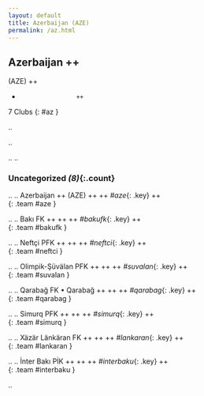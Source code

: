 ```yaml
---
layout: default
title: Azerbaijan (AZE)
permalink: /az.html
---
```



## Azerbaijan   ++
(AZE)  ++
-                     ++
7 Clubs
{: #az }


.. 




.. 




.. 
.. 


### Uncategorized _(8)_{:.count}


..
..
Azerbaijan  ++
 (AZE) ++
 ++
_#aze_{: .key} ++
<br>
{: .team #aze }

..
..
Bakı FK  ++
 ++
 ++
_#bakufk_{: .key} ++
<br>
{: .team #bakufk }

..
..
Neftçi PFK  ++
 ++
 ++
_#neftci_{: .key} ++
<br>
{: .team #neftci }

..
..
Olimpik-Şüvälan PFK  ++
 ++
 ++
_#suvalan_{: .key} ++
<br>
{: .team #suvalan }

..
..
Qarabağ FK • Qarabağ  ++
 ++
 ++
_#qarabag_{: .key} ++
<br>
{: .team #qarabag }

..
..
Simurq PFK  ++
 ++
 ++
_#simurq_{: .key} ++
<br>
{: .team #simurq }

..
..
Xäzär Länkäran FK  ++
 ++
 ++
_#lankaran_{: .key} ++
<br>
{: .team #lankaran }

..
..
İnter Bakı PİK  ++
 ++
 ++
_#interbaku_{: .key} ++
<br>
{: .team #interbaku }




.. 
 
